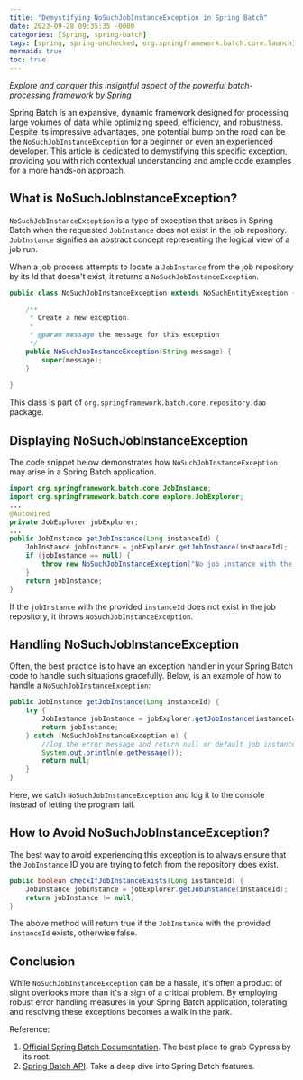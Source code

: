 ```yaml
---
title: "Demystifying NoSuchJobInstanceException in Spring Batch"
date: 2023-09-28 09:35:35 -0000
categories: [Spring, spring-batch]
tags: [spring, spring-unchecked, org.springframework.batch.core.launch]
mermaid: true
toc: true
---
```



_Explore and conquer this insightful aspect of the powerful batch-processing framework by Spring_

Spring Batch is an expansive, dynamic framework designed for processing large volumes of data while optimizing speed, efficiency, and robustness. Despite its impressive advantages, one potential bump on the road can be the `NoSuchJobInstanceException` for a beginner or even an experienced developer. This article is dedicated to demystifying this specific exception, providing you with rich contextual understanding and ample code examples for a more hands-on approach.

## What is NoSuchJobInstanceException?

`NoSuchJobInstanceException` is a type of exception that arises in Spring Batch when the requested `JobInstance` does not exist in the job repository. `JobInstance` signifies an abstract concept representing the logical view of a job run. 

When a job process attempts to locate a `JobInstance` from the job repository by its Id that doesn't exist, it returns a `NoSuchJobInstanceException`.

```java
public class NoSuchJobInstanceException extends NoSuchEntityException {
    
    /**
     * Create a new exception.
     * 
     * @param message the message for this exception
     */
    public NoSuchJobInstanceException(String message) {
        super(message);
    }
    
}
```
This class is part of `org.springframework.batch.core.repository.dao` package.

## Displaying NoSuchJobInstanceException 

The code snippet below demonstrates how `NoSuchJobInstanceException` may arise in a Spring Batch application.

```java
import org.springframework.batch.core.JobInstance;
import org.springframework.batch.core.explore.JobExplorer;
...
@Autowired
private JobExplorer jobExplorer;
...
public JobInstance getJobInstance(Long instanceId) {
    JobInstance jobInstance = jobExplorer.getJobInstance(instanceId);
    if (jobInstance == null) {
        throw new NoSuchJobInstanceException("No job instance with the id " + instanceId + " exists");
    }
    return jobInstance;
}
```
If the `jobInstance` with the provided `instanceId` does not exist in the job repository, it throws `NoSuchJobInstanceException`.

## Handling NoSuchJobInstanceException

Often, the best practice is to have an exception handler in your Spring Batch code to handle such situations gracefully. Below, is an example of how to handle a `NoSuchJobInstanceException`:

```java
public JobInstance getJobInstance(Long instanceId) {
    try {
        JobInstance jobInstance = jobExplorer.getJobInstance(instanceId);
        return jobInstance;
    } catch (NoSuchJobInstanceException e) {
        //log the error message and return null or default job instance
        System.out.println(e.getMessage());
        return null;
    }
}
```
Here, we catch `NoSuchJobInstanceException` and log it to the console instead of letting the program fail.

## How to Avoid NoSuchJobInstanceException?

The best way to avoid experiencing this exception is to always ensure that the `JobInstance` ID you are trying to fetch from the repository does exist.

```java
public boolean checkIfJobInstanceExists(Long instanceId) {
    JobInstance jobInstance = jobExplorer.getJobInstance(instanceId);
    return jobInstance != null;
}
```
The above method will return true if the `JobInstance` with the provided `instanceId` exists, otherwise false.

## Conclusion

While `NoSuchJobInstanceException` can be a hassle, it's often a product of slight overlooks more than it's a sign of a critical problem. By employing robust error handling measures in your Spring Batch application, tolerating and resolving these exceptions becomes a walk in the park.

Reference:

1. [Official Spring Batch Documentation](https://docs.spring.io/spring-batch/docs/current/reference/html/index.html). The best place to grab Cypress by its root.
2. [Spring Batch API](https://docs.spring.io/spring-batch/docs/current/api/index.html?overview-summary.html). Take a deep dive into Spring Batch features.